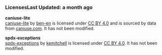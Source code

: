### LicensesLast Updated: a month ago

**caniuse-lite**  
[caniuse-lite](https://github.com/ben-eb/caniuse-lite) by [ben-en](https://github.com/ben-eb) is licensed under [CC BY 4.0](https://creativecommons.org/licenses/by/4.0/) and is sourced by data from [caniuse.com](https://caniuse.com/). It has not been modified.  
  
**spdx-exceptions**  
[spdx-exceptions](https://www.npmjs.com/package/spdx-exceptions) by [kemitchell](https://github.com/kemitchell) is licensed under [CC BY 4.0](https://creativecommons.org/licenses/by/4.0/). It has not been modified.